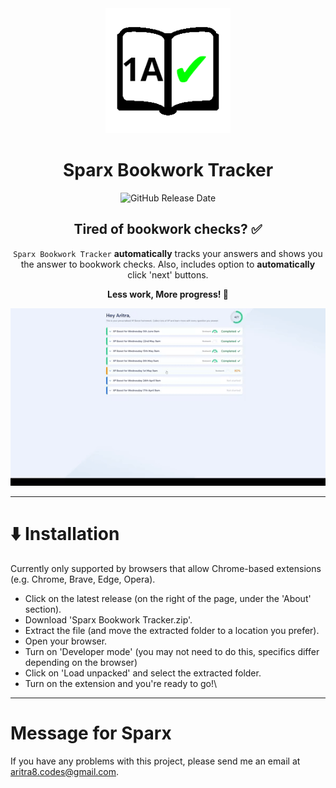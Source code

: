 <div align="center">
  <img src="readme_files/logo.png" alt="Sparx Bookwork Tracker logo" width="200">

  # Sparx Bookwork Tracker

  ![GitHub Release Date](https://img.shields.io/github/release-date/aritra-codes/sparx-bookwork-tracker)


  ## Tired of bookwork checks? ✅

  `Sparx Bookwork Tracker` **automatically** tracks your answers and shows you the answer to bookwork checks. Also, includes option to **automatically** click 'next' buttons.

  **Less work, More progress! 💪**

  ![A gif of the extension running](readme_files/running.gif)
</div>

---

# ⬇️ Installation
Currently only supported by browsers that allow Chrome-based extensions (e.g. Chrome, Brave, Edge, Opera).

- Click on the latest release (on the right of the page, under the 'About' section).
- Download 'Sparx Bookwork Tracker.zip'.
- Extract the file (and move the extracted folder to a location you prefer).
- Open your browser.
- Turn on 'Developer mode' (you may not need to do this, specifics differ depending on the browser)
- Click on 'Load unpacked' and select the extracted folder.
- Turn on the extension and you're ready to go!\

---

# Message for Sparx

If you have any problems with this project, please send me an email at aritra8.codes@gmail.com.